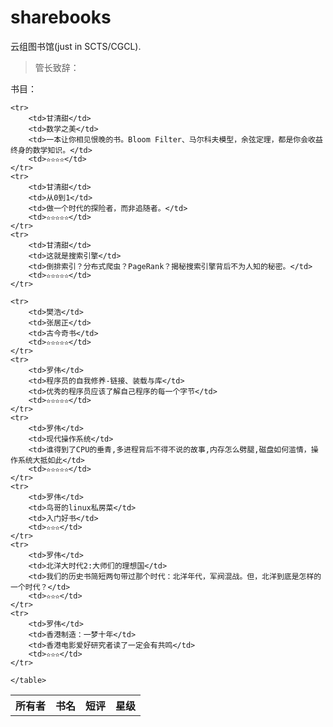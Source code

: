 # sharebooks

云组图书馆(just in SCTS/CGCL).

> 管长致辞：


书目：
<table class="sub-table">
    <tr>
        <th>所有者</th>
        <th>书名</th>
        <th>短评</th>
        <th>星级</th>
    </tr>

    <tr>
        <td>甘清甜</td>
        <td>数学之美</td>
        <td>一本让你相见恨晚的书。Bloom Filter、马尔科夫模型，余弦定理，都是你会收益终身的数学知识。</td>
        <td>✫✫✫✫</td>
    </tr>
	<tr>
        <td>甘清甜</td>
        <td>从0到1</td>
        <td>做一个时代的探险者，而非追随者。</td>
        <td>✫✫✫✫✫</td>
    </tr>
	<tr>
        <td>甘清甜</td>
        <td>这就是搜索引擎</td>
        <td>倒排索引？分布式爬虫？PageRank？揭秘搜索引擎背后不为人知的秘密。</td>
        <td>✫✫✫✫✫</td>
    </tr>

    <tr>
        <td>樊浩</td>
        <td>张居正</td>
        <td>古今奇书</td>
        <td>✫✫✫✫✫</td>
    </tr>
    <tr>
        <td>罗伟</td>
        <td>程序员的自我修养-链接、装载与库</td>
        <td>优秀的程序员应该了解自己程序的每一个字节</td>
        <td>✫✫✫✫✫</td>
    </tr>
    <tr>
        <td>罗伟</td>
        <td>现代操作系统</td>
        <td>谁得到了CPU的垂青,多进程背后不得不说的故事,内存怎么劈腿,磁盘如何滥情，操作系统大抵如此</td>
        <td>✫✫✫✫✫</td>
    </tr>
    <tr>
        <td>罗伟</td>
        <td>鸟哥的linux私房菜</td>
        <td>入门好书</td>
        <td>✫✫✫</td>
    </tr>
    <tr>
        <td>罗伟</td>
        <td>北洋大时代2:大师们的理想国</td>
        <td>我们的历史书简短两句带过那个时代：北洋年代，军阀混战。但，北洋到底是怎样的一个时代？</td>
        <td>✫✫✫</td>
    </tr>
    <tr>
        <td>罗伟</td>
        <td>香港制造：一梦十年</td>
        <td>香港电影爱好研究者读了一定会有共鸣</td>
        <td>✫✫✫</td>
    </tr>

    </table>
